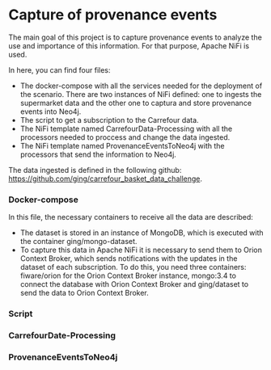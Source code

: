 # Capture of provenance events
The main goal of this project is to capture provenance events to analyze the use and importance of this information. For that purpose, Apache NiFi is used.

In here, you can find four files:
- The docker-compose with all the services needed for the deployment of the scenario. There are two instances of NiFi defined: one to ingests the supermarket data and the other one to captura and store provenance events into Neo4j. 
- The script to get a subscription to the Carrefour data.
- The NiFi template named CarrefourData-Processing with all the processors needed to proccess and change the data ingested.
- The NiFi template named ProvenanceEventsToNeo4j with the processors that send the information to Neo4j.

The data ingested is defined in the following github: https://github.com/ging/carrefour_basket_data_challenge.

### Docker-compose
In this file, the necessary containers to receive all the data are described:
- The dataset is stored in an instance of MongoDB, which is executed with the container ging/mongo-dataset.
- To capture this data in Apache NiFi it is necessary to send them to Orion Context Broker, which sends notifications with the updates in the dataset of each subscription. To do this, you need three containers: fiware/orion for the Orion Context Broker instance, mongo:3.4 to connect the database with Orion Context Broker and ging/dataset to send the data to Orion Context Broker.



### Script

### CarrefourDate-Processing

### ProvenanceEventsToNeo4j
